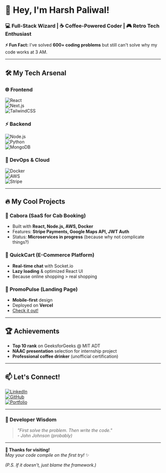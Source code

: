 # 🚀 **Hey, I'm Harsh Paliwal!**  
### **💻 Full-Stack Wizard | ☕ Coffee-Powered Coder | 🎮 Retro Tech Enthusiast**  

**⚡ Fun Fact:** I've solved **600+ coding problems** but still can't solve why my code works at 3 AM.  

---

## 🛠 **My Tech Arsenal**  

### **🌐 Frontend**  
![React](https://img.shields.io/badge/-React-61DAFB?logo=react&logoColor=black&style=for-the-badge)  
![Next.js](https://img.shields.io/badge/-Next.js-000000?logo=next.js&style=for-the-badge)  
![TailwindCSS](https://img.shields.io/badge/-TailwindCSS-38B2AC?logo=tailwind-css&style=for-the-badge)  

### ⚡ **Backend**  
![Node.js](https://img.shields.io/badge/-Node.js-339933?logo=node.js&style=for-the-badge)  
![Python](https://img.shields.io/badge/-Python-3776AB?logo=python&style=for-the-badge)  
![MongoDB](https://img.shields.io/badge/-MongoDB-47A248?logo=mongodb&style=for-the-badge)  

### 🚢 **DevOps & Cloud**  
![Docker](https://img.shields.io/badge/-Docker-2496ED?logo=docker&style=for-the-badge)  
![AWS](https://img.shields.io/badge/-AWS-232F3E?logo=amazon-aws&style=for-the-badge)  
![Stripe](https://img.shields.io/badge/-Stripe-008CDD?logo=stripe&style=for-the-badge)  

---

## 🔥 **My Cool Projects**  

### 🚕 **Cabora** (SaaS for Cab Booking)  
- Built with **React, Node.js, AWS, Docker**  
- Features: **Stripe Payments, Google Maps API, JWT Auth**  
- Status: **Microservices in progress** (because why not complicate things?)  

### 🛒 **QuickCart** (E-Commerce Platform)  
- **Real-time chat** with Socket.io  
- **Lazy loading** & optimized React UI  
- Because online shopping > real shopping  

### 🎨 **PromoPulse** (Landing Page)  
- **Mobile-first** design  
- Deployed on **Vercel**  
- [Check it out!](https://landing-page-420-paliwals-projects.vercel.app)  

---

## 🏆 **Achievements**  
- **Top 10 rank** on GeeksforGeeks @ MIT ADT  
- **NAAC presentation** selection for internship project  
- **Professional coffee drinker** (unofficial certification)  

---

## 📫 **Let's Connect!**  

[![LinkedIn](https://img.shields.io/badge/-LinkedIn-0A66C2?logo=linkedin&style=for-the-badge)](https://linkedin.com/in/harsh-paliwal-)  
[![GitHub](https://img.shields.io/badge/-GitHub-181717?logo=github&style=for-the-badge)](https://github.com/420-Paliwal)  
[![Portfolio](https://img.shields.io/badge/-Portfolio-FF4088?logo=portfolio&style=for-the-badge)](https://harsh-portfolio-k5zx.onrender.com)  

---

### **💬 Developer Wisdom**  
> *"First solve the problem. Then write the code."*  
> *- John Johnson (probably)*  

---

**🎉 Thanks for visiting!**  
*May your code compile on the first try!* ✨  

*(P.S. If it doesn't, just blame the framework.)*
